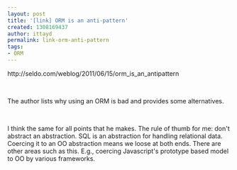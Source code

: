```yaml
---
layout: post
title: '[link] ORM is an anti-pattern'
created: 1308169437
author: ittayd
permalink: link-orm-anti-pattern
tags:
- ORM
---
```

<p>http://seldo.com/weblog/2011/06/15/orm_is_an_antipattern</p>
<p>&nbsp;</p>
<p>The author lists why using an ORM&nbsp;is bad and provides some alternatives.&nbsp; </p>
<p>&nbsp;</p>
<p>I think the same for all points that he makes. The rule of thumb for me:&nbsp;don't abstract an abstraction. SQL&nbsp;is an abstraction for handling relational data. Coercing it to an OO abstraction means we loose at both ends. There are other areas such as this. E.g., coercing Javascript's prototype based model to OO by various frameworks. </p>
